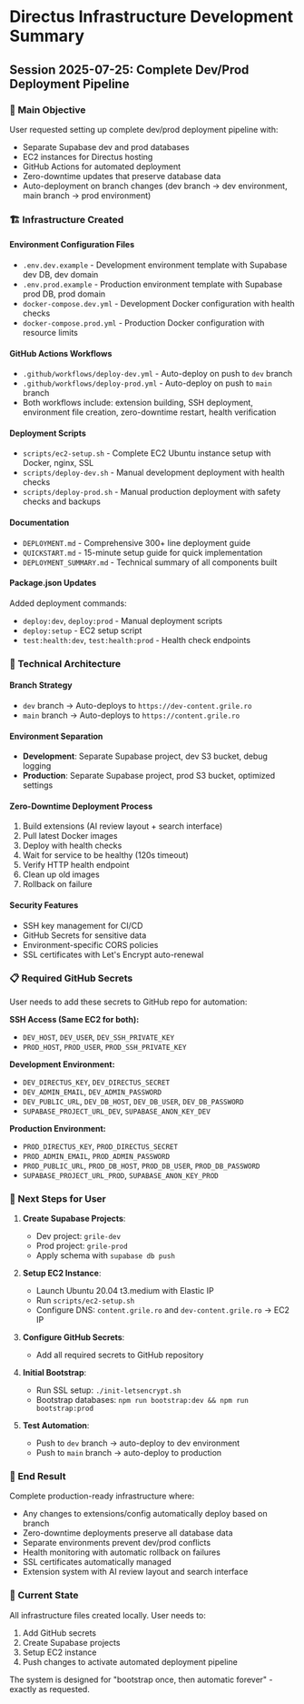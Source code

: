 # Directus Infrastructure Development Summary

## Session 2025-07-25: Complete Dev/Prod Deployment Pipeline

### 🎯 Main Objective
User requested setting up complete dev/prod deployment pipeline with:
- Separate Supabase dev and prod databases
- EC2 instances for Directus hosting
- GitHub Actions for automated deployment
- Zero-downtime updates that preserve database data
- Auto-deployment on branch changes (dev branch → dev environment, main branch → prod environment)

### 🏗️ Infrastructure Created

#### Environment Configuration Files
- `.env.dev.example` - Development environment template with Supabase dev DB, dev domain
- `.env.prod.example` - Production environment template with Supabase prod DB, prod domain
- `docker-compose.dev.yml` - Development Docker configuration with health checks
- `docker-compose.prod.yml` - Production Docker configuration with resource limits

#### GitHub Actions Workflows
- `.github/workflows/deploy-dev.yml` - Auto-deploy on push to `dev` branch
- `.github/workflows/deploy-prod.yml` - Auto-deploy on push to `main` branch
- Both workflows include: extension building, SSH deployment, environment file creation, zero-downtime restart, health verification

#### Deployment Scripts
- `scripts/ec2-setup.sh` - Complete EC2 Ubuntu instance setup with Docker, nginx, SSL
- `scripts/deploy-dev.sh` - Manual development deployment with health checks
- `scripts/deploy-prod.sh` - Manual production deployment with safety checks and backups

#### Documentation
- `DEPLOYMENT.md` - Comprehensive 300+ line deployment guide
- `QUICKSTART.md` - 15-minute setup guide for quick implementation  
- `DEPLOYMENT_SUMMARY.md` - Technical summary of all components built

#### Package.json Updates
Added deployment commands:
- `deploy:dev`, `deploy:prod` - Manual deployment scripts
- `deploy:setup` - EC2 setup script
- `test:health:dev`, `test:health:prod` - Health check endpoints

### 🔧 Technical Architecture

#### Branch Strategy
- `dev` branch → Auto-deploys to `https://dev-content.grile.ro`
- `main` branch → Auto-deploys to `https://content.grile.ro`

#### Environment Separation
- **Development**: Separate Supabase project, dev S3 bucket, debug logging
- **Production**: Separate Supabase project, prod S3 bucket, optimized settings

#### Zero-Downtime Deployment Process
1. Build extensions (AI review layout + search interface)
2. Pull latest Docker images
3. Deploy with health checks
4. Wait for service to be healthy (120s timeout)
5. Verify HTTP health endpoint
6. Clean up old images
7. Rollback on failure

#### Security Features
- SSH key management for CI/CD
- GitHub Secrets for sensitive data
- Environment-specific CORS policies
- SSL certificates with Let's Encrypt auto-renewal

### 📋 Required GitHub Secrets
User needs to add these secrets to GitHub repo for automation:

**SSH Access (Same EC2 for both):**
- `DEV_HOST`, `DEV_USER`, `DEV_SSH_PRIVATE_KEY`
- `PROD_HOST`, `PROD_USER`, `PROD_SSH_PRIVATE_KEY`

**Development Environment:**
- `DEV_DIRECTUS_KEY`, `DEV_DIRECTUS_SECRET`
- `DEV_ADMIN_EMAIL`, `DEV_ADMIN_PASSWORD`
- `DEV_PUBLIC_URL`, `DEV_DB_HOST`, `DEV_DB_USER`, `DEV_DB_PASSWORD`
- `SUPABASE_PROJECT_URL_DEV`, `SUPABASE_ANON_KEY_DEV`

**Production Environment:**
- `PROD_DIRECTUS_KEY`, `PROD_DIRECTUS_SECRET`
- `PROD_ADMIN_EMAIL`, `PROD_ADMIN_PASSWORD`  
- `PROD_PUBLIC_URL`, `PROD_DB_HOST`, `PROD_DB_USER`, `PROD_DB_PASSWORD`
- `SUPABASE_PROJECT_URL_PROD`, `SUPABASE_ANON_KEY_PROD`

### 🚀 Next Steps for User

1. **Create Supabase Projects**: 
   - Dev project: `grile-dev` 
   - Prod project: `grile-prod`
   - Apply schema with `supabase db push`

2. **Setup EC2 Instance**:
   - Launch Ubuntu 20.04 t3.medium with Elastic IP
   - Run `scripts/ec2-setup.sh`
   - Configure DNS: `content.grile.ro` and `dev-content.grile.ro` → EC2 IP

3. **Configure GitHub Secrets**:
   - Add all required secrets to GitHub repository

4. **Initial Bootstrap**:
   - Run SSL setup: `./init-letsencrypt.sh`
   - Bootstrap databases: `npm run bootstrap:dev && npm run bootstrap:prod`

5. **Test Automation**:
   - Push to `dev` branch → auto-deploy to dev environment
   - Push to `main` branch → auto-deploy to production

### 🎉 End Result
Complete production-ready infrastructure where:
- Any changes to extensions/config automatically deploy based on branch
- Zero-downtime deployments preserve all database data
- Separate environments prevent dev/prod conflicts
- Health monitoring with automatic rollback on failures
- SSL certificates automatically managed
- Extension system with AI review layout and search interface

### 🔄 Current State
All infrastructure files created locally. User needs to:
1. Add GitHub secrets
2. Create Supabase projects  
3. Setup EC2 instance
4. Push changes to activate automated deployment pipeline

The system is designed for "bootstrap once, then automatic forever" - exactly as requested.